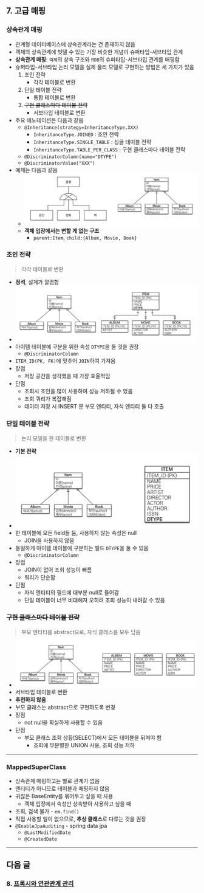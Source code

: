 ## 7. 고급 매핑

### 상속관계 매핑
- 관계형 데이터베이스에 상속관계라는 건 존재하지 않음
- 객체의 상속관계에 빗댈 수 있는 가장 비슷한 개념이 슈퍼타입-서브타입 관계
- **상속관계 매핑**: `객체`의 상속 구조와 `RDB`의 슈퍼타입-서브타입 관계를 매핑함
- 슈퍼타입-서브타입 논리 모델을 실제 물리 모델로 구현하는 방법은 세 가지가 있음
    1. 조인 전략
        - 각각 테이블로 변환
    2. 단일 테이블 전략
        - 통합 테이블로 변환
    3. ~~구현 클래스마다 테이블 전략~~
        - 서브타입 테이블로 변환
- 주요 애노테이션은 다음과 같음
    - `@Inheritance(strategy=InheritanceType.XXX)`
        - `InheritanceType.JOINED` : 조인 전략
        - `InheritanceType.SINGLE_TABLE` : 싱글 테이블 전략
        - `InheritanceType.TABLE_PER_CLASS` : 구현 클래스마다 테이블 전략
    - `@DiscriminatorColumn(name="DTYPE")`
    - `@DiscriminatorValue("XXX")`
- 예제는 다음과 같음
    - ![Alt text](images/sect07/image.png)
    - **객체 입장에서는 변할 게 없는 구조**
        - `parent:Item`, `child:{Album, Movie, Book}`

### 조인 전략
> 각각 테이블로 변환
- **정석**, 설계가 깔끔함
- ![Alt text](images/sect07/image-1.png)
- 아이템 테이블에 구분을 위한 속성 `DTYPE`을 둘 것을 권장
    - `@DiscriminatorColumn`
- `ITEM_ID(PK, FK)`에 맞추어 `JOIN`하여 가져옴
- 장점
    - 저장 공간을 생각했을 때 가장 효율적임
- 단점
    - 조회시 조인을 많이 사용하여 성능 저하될 수 있음
    - 조회 쿼리가 복잡해짐
    - 데이터 저장 시 INSERT 문 부모 엔티티, 자식 엔티티 둘 다 호출

### 단일 테이블 전략
> 논리 모델을 한 테이블로 변환
- **기본 전략**
- ![Alt text](images/sect07/image-2.png)
- 한 테이블에 모든 field들 둠, 사용하지 않는 속성은 null
    - JOIN을 사용하지 않음
- 동일하게 아이템 테이블에 구분하는 필드 `DTYPE`을 둘 수 있음
    - `@DiscriminatorColumn`
- 장점
    - JOIN이 없어 조회 성능이 빠름
    - 쿼리가 단순함
- 단점
    - 자식 엔티티의 필드에 대부분 null로 들어감
    - 단일 테이블이 너무 비대해져 오히려 조회 성능이 내려갈 수 있음

### ~~구현 클래스마다 테이블 전략~~
> 부모 엔티티를 abstract으로, 자식 클래스를 모두 담음
- ![Alt text](images/sect07/image-3.png)
- 서브타입 테이블로 변환
- **추천하지 않음**
- 부모 클래스는 abstract으로 구현하도록 변경
- 장점
    - not null을 확실하게 사용할 수 있음
- 단점
    - 부모 클래스 조회 상황(SELECT)에서 모든 테이블을 뒤져야 함
        - 조회에 무분별한 UNION 사용, 조회 성능 저하

---
### MappedSuperClass
- 상속관계 매핑하고는 별로 관계가 없음
- 엔티티가 아니므로 테이블과 매핑하지 않음
- 귀찮은 BaseEntity를 묶어두고 싶을 때 사용
    - 객체 입장에서 속성만 상속받아 사용하고 싶을 때
- 조회, 검색 불가 - `em.find()`
- 직접 사용할 일이 없으므로, **추상 클래스**로 다루는 것을 권장
- `@EnableJpaAuditing` - spring data jpa
    - `@LastModifiedDate`
    - `@CreatedDate`

---  
## 다음 글 

### 8. [프록시와 연관관계 관리](8-프록시와-연관관계-관리.md)
